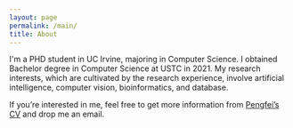 ```yaml
---
layout: page
permalink: /main/
title: About
---
```


I'm a PHD student in UC Irvine, majoring in Computer Science. I obtained Bachelor degree in Computer Science at USTC in 2021. My research interests, which are cultivated by the research experience, involve artificial intelligence, computer vision, bioinformatics, and database.

If you’re interested in me, feel free to get more information from [Pengfei’s CV](files/CV_2021.pdf) and drop me an email.
